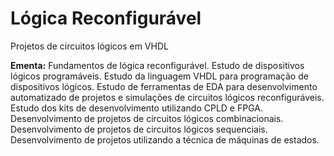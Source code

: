 # Lógica Reconfigurável
Projetos de circuitos lógicos em VHDL

__Ementa:__ Fundamentos de lógica reconfigurável. Estudo de dispositivos lógicos programáveis. 
Estudo da linguagem VHDL para programação de dispositivos lógicos.
Estudo de ferramentas de EDA para desenvolvimento automatizado de projetos e
simulações de circuitos lógicos reconfiguráveis. Estudo dos kits de desenvolvimento
utilizando CPLD e FPGA. Desenvolvimento de projetos de circuitos lógicos combinacionais.
Desenvolvimento de projetos de circuitos lógicos sequenciais. Desenvolvimento de projetos
utilizando a técnica de máquinas de estados.

